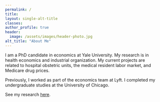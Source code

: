 ```yaml
---
permalink: /
title:
layout: single-alt-title
classes:
author_profile: true
header:
  image: /assets/images/header-photo.jpg
alt_title: "About Me"
---
```


I am a PhD candidate in economics at Yale University. My research is in health economics and industrial organization. My current projects are related to hospital obstetric units, the medical resident labor market, and Medicare drug prices.

Previously, I worked as part of the economics team at Lyft. I completed my undergraduate studies at the University of Chicago.

See my research [here](/research/).
